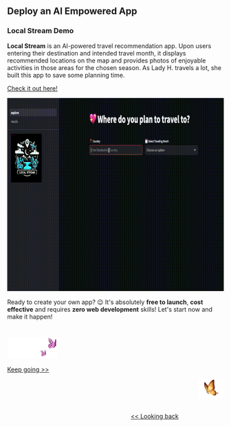 ## Deploy an AI Empowered App

### Local Stream Demo

<b>Local Stream</b> is an AI-powered travel recommendation app. Upon users entering their destination and intended travel month, it displays recommended locations on the map and provides photos of enjoyable activities in those areas for the chosen season. As Lady H. travels a lot, she built this app to save some planning time.

[Check it out here!][1]

<p align="center">
<img src="https://github.com/lady-h-world/My_Garden/blob/main/images/Secret_Guest_images/local_stream_app_v3.gif" width="800" height="450" />
</p>

Ready to create your own app? 😉 It's absolutely <b>free to launch</b>, <b>cost effective</b> and requires <b>zero web development</b> skills! Let's start now and make it happen!

#
<p align="left">
<img src="https://github.com/lady-h-world/My_Garden/blob/main/images/follow_us.png" width="120" height="50" />
</p>

[Keep going >>][2]

<p align="right">
<img src="https://github.com/lady-h-world/My_Garden/blob/main/images/going_back.png" width="60" height="44" />
</p>

&nbsp;&nbsp;&nbsp;&nbsp;&nbsp;&nbsp;&nbsp;&nbsp;&nbsp;&nbsp;&nbsp;&nbsp;&nbsp;&nbsp;&nbsp;&nbsp;&nbsp;&nbsp;&nbsp;&nbsp;&nbsp;&nbsp;&nbsp;&nbsp;&nbsp;&nbsp;&nbsp;&nbsp;&nbsp;&nbsp;&nbsp;&nbsp;&nbsp;&nbsp;&nbsp;&nbsp;&nbsp;&nbsp;&nbsp;&nbsp;&nbsp;&nbsp;&nbsp;&nbsp;&nbsp;&nbsp;&nbsp;&nbsp;&nbsp;&nbsp;&nbsp;&nbsp;&nbsp;&nbsp;&nbsp;&nbsp;&nbsp;&nbsp;&nbsp;&nbsp;&nbsp;&nbsp;&nbsp;&nbsp;&nbsp;&nbsp;&nbsp;&nbsp;&nbsp;&nbsp;&nbsp;&nbsp;&nbsp;&nbsp;&nbsp;&nbsp;&nbsp;&nbsp;&nbsp;&nbsp;&nbsp;&nbsp;&nbsp;&nbsp;&nbsp;&nbsp;&nbsp;&nbsp;&nbsp;&nbsp;&nbsp;&nbsp;&nbsp;&nbsp;&nbsp;&nbsp;&nbsp;&nbsp;&nbsp;&nbsp;&nbsp;&nbsp;&nbsp;&nbsp;&nbsp;&nbsp;&nbsp;&nbsp;&nbsp;&nbsp;&nbsp;&nbsp;&nbsp;&nbsp;&nbsp;&nbsp;&nbsp;&nbsp;&nbsp;&nbsp;&nbsp;&nbsp;&nbsp;&nbsp;&nbsp;&nbsp;&nbsp;&nbsp;&nbsp;&nbsp;&nbsp;&nbsp;&nbsp;&nbsp;&nbsp;&nbsp;&nbsp;&nbsp;&nbsp;&nbsp;&nbsp;&nbsp;&nbsp;&nbsp;&nbsp;&nbsp;&nbsp;&nbsp;&nbsp;&nbsp;&nbsp;&nbsp;&nbsp;&nbsp;&nbsp;&nbsp;&nbsp;&nbsp;&nbsp;&nbsp;&nbsp;&nbsp;&nbsp;&nbsp;&nbsp;&nbsp;&nbsp;&nbsp;&nbsp;&nbsp;&nbsp;&nbsp;&nbsp;&nbsp;&nbsp;&nbsp;&nbsp;&nbsp;&nbsp;&nbsp;&nbsp;&nbsp;&nbsp;&nbsp;&nbsp;&nbsp;&nbsp;&nbsp;&nbsp;&nbsp;&nbsp;&nbsp;&nbsp;&nbsp;&nbsp;&nbsp;&nbsp;&nbsp;&nbsp;&nbsp;&nbsp;[<< Looking back][3]


[1]:https://localstream.streamlit.app/
[2]:https://github.com/lady-h-world/My_Garden/blob/main/reading_pages/Secret_Guest/deploy_ai_app2.md
[3]:https://github.com/lady-h-world/My_Garden/blob/main/reading_pages/Secret_Guest/secret_guest.md